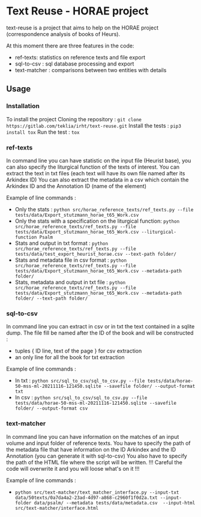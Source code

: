 # Text Reuse - HORAE project

text-reuse is a project that aims to help on the HORAE project (correspondence analysis of books of Heurs).

At this moment there are three features in the code:
* ref-texts: statistics on reference texts and file export
* sql-to-csv : sql database processing and export
* text-matcher : comparisons between two entities with details

## Usage
### Installation
To install the project
Cloning the repository : `git clone https://gitlab.com/teklia/irht/text-reuse.git`
Install the tests : `pip3 install tox`
Run the test : `tox`


### ref-texts
In command line you can have statistic on the input file (Heurist base), you can also specify the liturgical function of the texts of interest.
You can extract the text in txt files (each text will have its own file named after its Arkindex ID)
You can also extract the metadata in a csv which contain the Arkindex ID and the Annotation ID (name of the element)

Example of line commands :
* Only the stats : `python src/horae_reference_texts/ref_texts.py --file tests/data/Export_stutzmann_horae_t65_Work.csv`
* Only the stats with a specification on the liturgical function: `python src/horae_reference_texts/ref_texts.py --file tests/data/Export_stutzmann_horae_t65_Work.csv --liturgical-function Psalm`
* Stats and output in txt format : `python src/horae_reference_texts/ref_texts.py --file tests/data/test_export_heurist_horae.csv --text-path folder/`
* Stats and metadata file in csv format : `python src/horae_reference_texts/ref_texts.py --file tests/data/Export_stutzmann_horae_t65_Work.csv --metadata-path folder/`
* Stats, metadata and output in txt file : `python src/horae_reference_texts/ref_texts.py --file tests/data/Export_stutzmann_horae_t65_Work.csv --metadata-path folder/ --text-path folder/`


### sql-to-csv
In command line you can extract in csv or in txt the text contained in a sqlite dump.
The file fill be named after the ID of the book and will be constructed :
* tuples { ID line, text of the page }  for csv extraction
* an only line for all the book for txt extraction

Example of line commands :
* In txt : `python src/sql_to_csv/sql_to_csv.py --file tests/data/horae-50-mss-ml-20211116-121450.sqlite --savefile folder/ --output-format txt`
* In csv : `python src/sql_to_csv/sql_to_csv.py --file tests/data/horae-50-mss-ml-20211116-121450.sqlite --savefile folder/ --output-format csv`


### text-matcher
In command line you can have information on the matches of an input volume and input folder of reference texts.
You have to specify the path of the metadata file that have information on the ID Arkindex and the ID Annotation (you can generate it with sql-to-csv)
You also have to specify the path of the HTML file where the script will be written. !!! Careful the code will overwrite it and you will loose what's on it !!!

Example of line commands :
* `python src/text-matcher/text_matcher_interface.py --input-txt data/50texts/0a7da4a2-23ad-4d97-a868-c2960f1f0d2a.txt --input-folder data/psalm/ --metadata tests/data/metadata.csv  --input-html src/text-matcher/interface.html`
